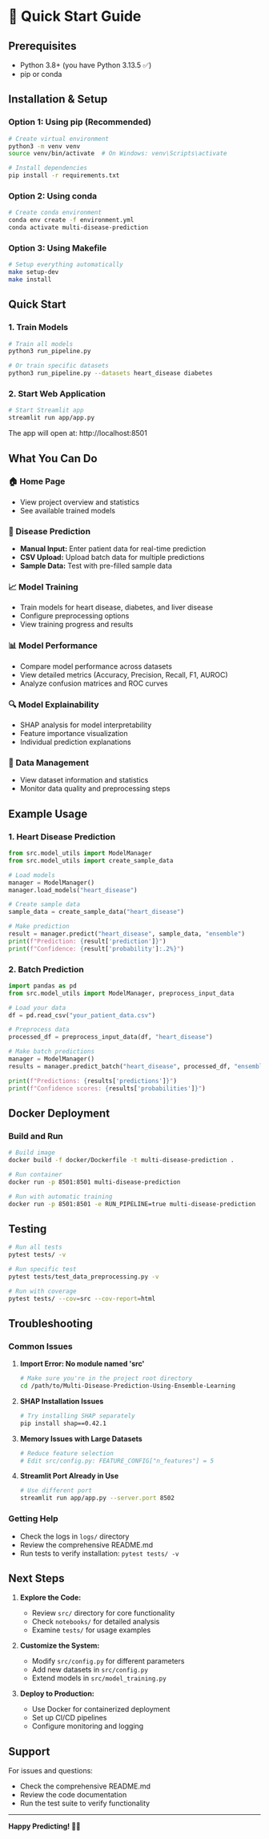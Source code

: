 # 🚀 Quick Start Guide

## Prerequisites
- Python 3.8+ (you have Python 3.13.5 ✅)
- pip or conda

## Installation & Setup

### Option 1: Using pip (Recommended)
```bash
# Create virtual environment
python3 -m venv venv
source venv/bin/activate  # On Windows: venv\Scripts\activate

# Install dependencies
pip install -r requirements.txt
```

### Option 2: Using conda
```bash
# Create conda environment
conda env create -f environment.yml
conda activate multi-disease-prediction
```

### Option 3: Using Makefile
```bash
# Setup everything automatically
make setup-dev
make install
```

## Quick Start

### 1. Train Models
```bash
# Train all models
python3 run_pipeline.py

# Or train specific datasets
python3 run_pipeline.py --datasets heart_disease diabetes
```

### 2. Start Web Application
```bash
# Start Streamlit app
streamlit run app/app.py
```

The app will open at: http://localhost:8501

## What You Can Do

### 🏠 Home Page
- View project overview and statistics
- See available trained models

### 🔮 Disease Prediction
- **Manual Input:** Enter patient data for real-time prediction
- **CSV Upload:** Upload batch data for multiple predictions
- **Sample Data:** Test with pre-filled sample data

### 📈 Model Training
- Train models for heart disease, diabetes, and liver disease
- Configure preprocessing options
- View training progress and results

### 📊 Model Performance
- Compare model performance across datasets
- View detailed metrics (Accuracy, Precision, Recall, F1, AUROC)
- Analyze confusion matrices and ROC curves

### 🔍 Model Explainability
- SHAP analysis for model interpretability
- Feature importance visualization
- Individual prediction explanations

### 📁 Data Management
- View dataset information and statistics
- Monitor data quality and preprocessing steps

## Example Usage

### 1. Heart Disease Prediction
```python
from src.model_utils import ModelManager
from src.model_utils import create_sample_data

# Load models
manager = ModelManager()
manager.load_models("heart_disease")

# Create sample data
sample_data = create_sample_data("heart_disease")

# Make prediction
result = manager.predict("heart_disease", sample_data, "ensemble")
print(f"Prediction: {result['prediction']}")
print(f"Confidence: {result['probability']:.2%}")
```

### 2. Batch Prediction
```python
import pandas as pd
from src.model_utils import ModelManager, preprocess_input_data

# Load your data
df = pd.read_csv("your_patient_data.csv")

# Preprocess data
processed_df = preprocess_input_data(df, "heart_disease")

# Make batch predictions
manager = ModelManager()
results = manager.predict_batch("heart_disease", processed_df, "ensemble")

print(f"Predictions: {results['predictions']}")
print(f"Confidence scores: {results['probabilities']}")
```

## Docker Deployment

### Build and Run
```bash
# Build image
docker build -f docker/Dockerfile -t multi-disease-prediction .

# Run container
docker run -p 8501:8501 multi-disease-prediction

# Run with automatic training
docker run -p 8501:8501 -e RUN_PIPELINE=true multi-disease-prediction
```

## Testing

```bash
# Run all tests
pytest tests/ -v

# Run specific test
pytest tests/test_data_preprocessing.py -v

# Run with coverage
pytest tests/ --cov=src --cov-report=html
```

## Troubleshooting

### Common Issues

1. **Import Error: No module named 'src'**
   ```bash
   # Make sure you're in the project root directory
   cd /path/to/Multi-Disease-Prediction-Using-Ensemble-Learning
   ```

2. **SHAP Installation Issues**
   ```bash
   # Try installing SHAP separately
   pip install shap==0.42.1
   ```

3. **Memory Issues with Large Datasets**
   ```bash
   # Reduce feature selection
   # Edit src/config.py: FEATURE_CONFIG["n_features"] = 5
   ```

4. **Streamlit Port Already in Use**
   ```bash
   # Use different port
   streamlit run app/app.py --server.port 8502
   ```

### Getting Help

- Check the logs in `logs/` directory
- Review the comprehensive README.md
- Run tests to verify installation: `pytest tests/ -v`

## Next Steps

1. **Explore the Code:**
   - Review `src/` directory for core functionality
   - Check `notebooks/` for detailed analysis
   - Examine `tests/` for usage examples

2. **Customize the System:**
   - Modify `src/config.py` for different parameters
   - Add new datasets in `src/config.py`
   - Extend models in `src/model_training.py`

3. **Deploy to Production:**
   - Use Docker for containerized deployment
   - Set up CI/CD pipelines
   - Configure monitoring and logging

## Support

For issues and questions:
- Check the comprehensive README.md
- Review the code documentation
- Run the test suite to verify functionality

---

**Happy Predicting! 🏥🤖** 
